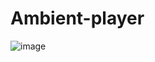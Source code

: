 # Ambient-player

![image](https://user-images.githubusercontent.com/108568153/193476647-5b845bdd-1b88-4afc-a3fb-0129e61b6fc4.png)
